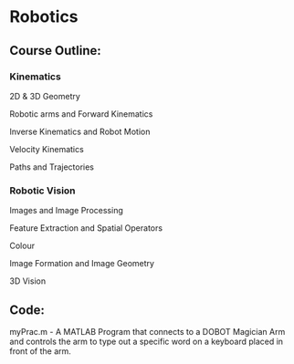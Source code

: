 # Robotics

## Course Outline:
### Kinematics
2D & 3D Geometry

Robotic arms and Forward Kinematics

Inverse Kinematics and Robot Motion

Velocity Kinematics

Paths and Trajectories

### Robotic Vision
Images and Image Processing

Feature Extraction and Spatial Operators

Colour

Image Formation and Image Geometry

3D Vision

## Code:
myPrac.m - A MATLAB Program that connects to a DOBOT Magician Arm and controls the arm to type out a specific word on a keyboard placed in front of the arm.
